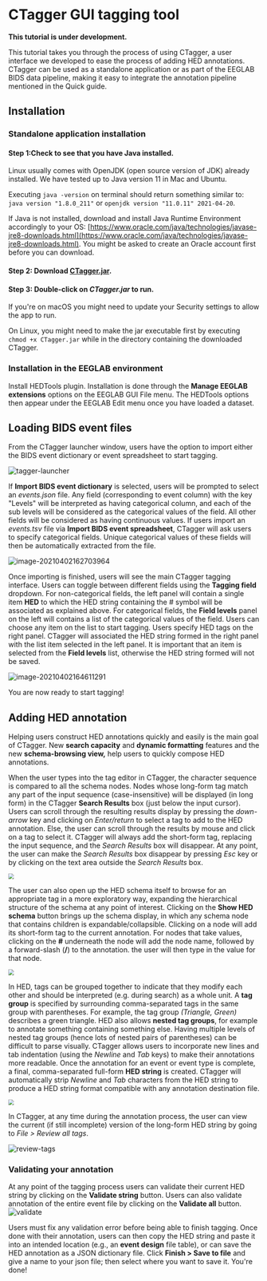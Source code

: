 # CTagger GUI tagging tool

**This tutorial is under development.**

This tutorial takes you through the process of using CTagger, a user interface we developed to ease the process of adding HED annotations. 
CTagger can be used as a standalone application or as part of the EEGLAB BIDS data pipeline,
making it easy to integrate the annotation pipeline mentioned in the Quick guide.

## Installation

### Standalone application installation

#### Step 1:Check to see that you have Java installed.
Linux usually comes with OpenJDK (open source version of JDK) already installed.
We have tested up to Java version 11 in Mac and Ubuntu.

Executing `java -version` on terminal should return something similar to:
`java version "1.8.0_211"` or `openjdk version "11.0.11" 2021-04-20`.

If Java is not installed, download and install Java Runtime Environment accordingly to your OS:
[https://www.oracle.com/java/technologies/javase-jre8-downloads.html](https://www.oracle.com/java/technologies/javase-jre8-downloads.html).
You might be asked to create an Oracle account first before you can download.

#### Step 2: Download [CTagger.jar](https://github.com/hed-standard/CTagger/raw/main/CTagger.jar).

#### Step 3: Double-click on *CTagger.jar* to run.

If you're on macOS you might need to update your Security settings to allow the app to run.

On Linux, you might need to make the jar executable first by executing `chmod +x CTagger.jar`
while in the directory containing the downloaded CTagger.


### Installation in the EEGLAB environment

Install HEDTools plugin. Installation is done through the **Manage EEGLAB extensions**
options on the EEGLAB GUI File menu. The HEDTools options then appear under the EEGLAB Edit
menu once you have loaded a dataset.


## Loading BIDS event files
From the CTagger launcher window, users have the option to import either the BIDS event
dictionary or event spreadsheet to start tagging. 

![tagger-launcher](_static/images/CTaggerLauncher.png)

If **Import BIDS event dictionary** is selected, users will be prompted to select an *events.json* file. Any field (corresponding to event column) with the key "Levels" will be interpreted as having categorical column, and each of the sub levels will be considered as the categorical values of the field. All other fields will be considered as having continuous values. If users import an *events.tsv* file via **Import BIDS event spreadsheet**, CTagger will ask users to specify categorical fields. Unique categorical values of these fields will then be automatically extracted from the file.

![image-20210402162703964](_static/images/events-tsv-categorical-fields.png)


Once importing is finished, users will see the main CTagger tagging interface. Users can toggle between different fields using the **Tagging field** dropdown. For non-categorical fields, the left panel will contain a single item **HED** to which the HED string containing the # symbol will be associated as explained above. For categorical fields, the **Field levels** panel on the left will contains a list of the categorical values of the field. Users can choose any item on the list to start tagging. Users specify HED tags on the right panel. CTagger will associated the HED string formed in the right panel with the list item selected in the left panel. It is important that an item is selected from the **Field levels** list, otherwise the HED string formed will not be saved. 

![image-20210402164611291](_static/images/tagging-interface.png)

You are now ready to start tagging! 

## Adding HED annotation
Helping users construct HED annotations quickly and easily is the main goal of CTagger. New **search capacity** and **dynamic formatting** features  and the new **schema-browsing view,** help users to quickly compose HED annotations. 

When the user types into the tag editor in CTagger, the character sequence is compared to all the schema nodes. Nodes whose long-form tag match any part of the input sequence (case-insensitive) will be displayed (in long form) in the CTagger **Search Results** box (just below the input cursor). Users can scroll through the resulting results display by pressing the *down-arrow* key and clicking on *Enter/return* to select a tag to add to the HED annotation. Else, the user can scroll through the results by mouse and click on a tag to select it. CTagger will always add the short-form tag, replacing the input sequence, and the *Search Results* box will disappear. At any point, the user can make the *Search Results* box disappear by pressing *Esc* key or by clicking on the text area outside the *Search Results* box. 

<img src="_static/images/search.gif" style="zoom:70%;" />

The user can also open up the HED schema itself to browse for an appropriate tag in a more exploratory way, expanding the hierarchical structure of the schema at any point of interest. Clicking on the **Show HED schema** button brings up the schema display, in which any schema node that contains children is expandable/collapsible. Clicking on a node will add its short-form tag to the current annotation. For nodes that take values, clicking on the **#** underneath the node will add the node name, followed by a forward-slash (**/**) to the annotation. the user will then type in the value for that node. 

<img src="_static/images/show-schema.gif" style="zoom:70%;" />


In HED, tags can be grouped together to indicate that they modify each other and should be interpreted (e.g. during search) as a whole unit. A **tag group** is specified by surrounding comma-separated tags in the same group with parentheses. For example, the tag group *(Triangle, Green)* describes a green triangle. HED also allows **nested tag groups**, for example to annotate something containing something else. Having multiple levels of nested tag groups (hence lots of nested pairs of parentheses) can be difficult to parse visually. CTagger allows users to incorporate new lines and tab indentation (using the *Newline* and *Tab* keys) to make their annotations more readable. Once the annotation for an event or event type is complete, a final, comma-separated full-form **HED string** is created. CTagger will automatically strip *Newline* and *Tab* characters from the HED string to produce a HED string format compatible with any annotation destination file. 

<img src="_static/images/tag-group.gif" style="zoom:70%;" />

In CTagger, at any time during the annotation process, the user can view the current (if still incomplete) version of the long-form HED string by going to *File > Review all tags*.

![review-tags](_static/images/review-all-tags.jpg)

### Validating your annotation
At any point of the tagging process users can validate their current HED string by clicking on the **Validate string** button. Users can also validate annotation of the entire event file by clicking on the **Validate all** button. 
![validate](_static/images/validate.jpg)

Users must fix any validation error before being able to finish tagging. Once done with their annotation, users can then copy the HED string and paste it into an intended location (e.g., an **event design** file table), or can save the HED annotation as a JSON dictionary file. Click **Finish > Save to file** and give a name to your json file; then select where you want to save it. You're done! 
